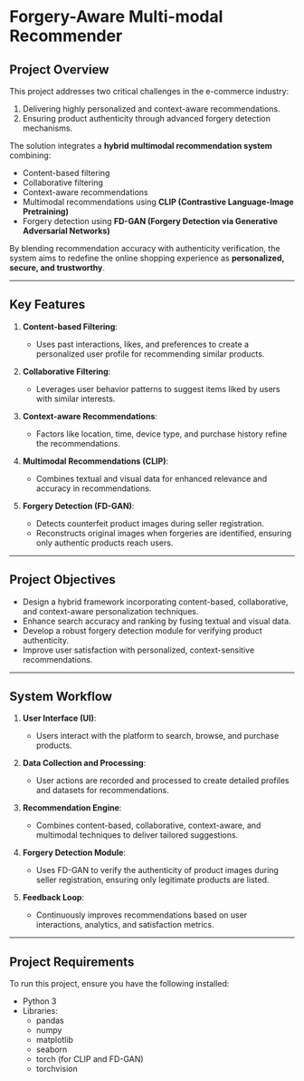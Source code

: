 # Forgery-Aware Multi-modal Recommender  

## Project Overview  

This project addresses two critical challenges in the e-commerce industry:  
1. Delivering highly personalized and context-aware recommendations.  
2. Ensuring product authenticity through advanced forgery detection mechanisms.  

The solution integrates a **hybrid multimodal recommendation system** combining:  
- Content-based filtering  
- Collaborative filtering  
- Context-aware recommendations  
- Multimodal recommendations using **CLIP (Contrastive Language-Image Pretraining)**  
- Forgery detection using **FD-GAN (Forgery Detection via Generative Adversarial Networks)**  

By blending recommendation accuracy with authenticity verification, the system aims to redefine the online shopping experience as **personalized, secure, and trustworthy**.  

---

## Key Features  

1. **Content-based Filtering**:  
   - Uses past interactions, likes, and preferences to create a personalized user profile for recommending similar products.  

2. **Collaborative Filtering**:  
   - Leverages user behavior patterns to suggest items liked by users with similar interests.  

3. **Context-aware Recommendations**:  
   - Factors like location, time, device type, and purchase history refine the recommendations.  

4. **Multimodal Recommendations (CLIP)**:  
   - Combines textual and visual data for enhanced relevance and accuracy in recommendations.  

5. **Forgery Detection (FD-GAN)**:  
   - Detects counterfeit product images during seller registration.  
   - Reconstructs original images when forgeries are identified, ensuring only authentic products reach users.  

---

## Project Objectives  

- Design a hybrid framework incorporating content-based, collaborative, and context-aware personalization techniques.  
- Enhance search accuracy and ranking by fusing textual and visual data.  
- Develop a robust forgery detection module for verifying product authenticity.  
- Improve user satisfaction with personalized, context-sensitive recommendations.  

---

## System Workflow  

1. **User Interface (UI)**:  
   - Users interact with the platform to search, browse, and purchase products.  

2. **Data Collection and Processing**:  
   - User actions are recorded and processed to create detailed profiles and datasets for recommendations.  

3. **Recommendation Engine**:  
   - Combines content-based, collaborative, context-aware, and multimodal techniques to deliver tailored suggestions.  

4. **Forgery Detection Module**:  
   - Uses FD-GAN to verify the authenticity of product images during seller registration, ensuring only legitimate products are listed.  

5. **Feedback Loop**:  
   - Continuously improves recommendations based on user interactions, analytics, and satisfaction metrics.  

---

## Project Requirements  

To run this project, ensure you have the following installed:  

- Python 3  
- Libraries:  
  - pandas  
  - numpy  
  - matplotlib  
  - seaborn  
  - torch (for CLIP and FD-GAN)  
  - torchvision  
